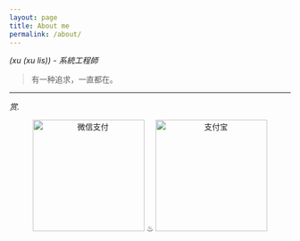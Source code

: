 ```yaml
---
layout: page
title: About me
permalink: /about/
---
```


*(xu (xu lis)) - 系統工程師*

> 有一种追求，一直都在。

---

<i style="text-align: center">赏.</i>

<div style="text-align: center"><img src="http://olq9z1vkh.bkt.clouddn.com/wechat.png" alt="微信支付" width="200px" />   ♨︎   <img src="http://olq9z1vkh.bkt.clouddn.com/alipay.png" alt="支付宝"   width="200px" /></div>

